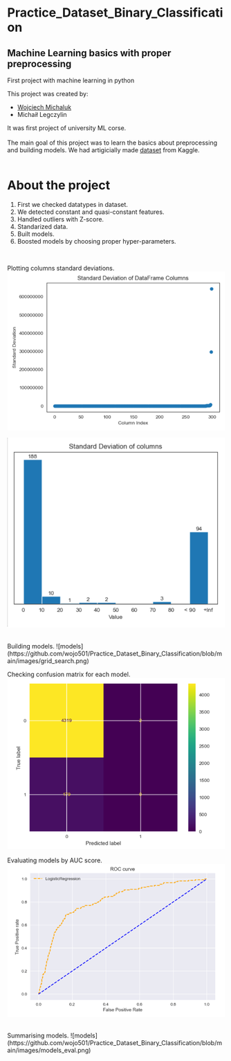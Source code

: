 # Practice_Dataset_Binary_Classification
## Machine Learning basics with proper preprocessing
 First project with machine learning in python
 
 This project was created by:
- [Wojciech Michaluk](https://github.com/wojo501)
- Michaił Legczylin

It was first project of university ML corse. <br/><br/>
The main goal of this project was to learn the basics about preprocessing and building models. We had artigicially made [dataset](https://www.kaggle.com/datasets/nextbigwhat/dataset-1) from Kaggle. <br/><br/>

# About the project
1) First we checked datatypes in dataset. 
2) We detected constant and quasi-constant features. 
3) Handled outliers with Z-score.
4) Standarized data.
5) Built models.
6) Boosted models by choosing proper hyper-parameters.
<br/>

Plotting columns standard deviations.
![standard deviation dataset](https://github.com/wojo501/Practice_Dataset_Binary_Classification/blob/main/images/std_scatter.png)

![standard deviation dataset](https://github.com/wojo501/Practice_Dataset_Binary_Classification/blob/main/images/std_columns.png)

<br/>
Building models.
![models](https://github.com/wojo501/Practice_Dataset_Binary_Classification/blob/main/images/grid_search.png)

Checking confusion matrix for each model.
![models](https://github.com/wojo501/Practice_Dataset_Binary_Classification/blob/main/images/grid_conf.png)

Evaluating models by AUC score.
![models](https://github.com/wojo501/Practice_Dataset_Binary_Classification/blob/main/images/grid_auc.png)

<br/>
Summarising models.
![models](https://github.com/wojo501/Practice_Dataset_Binary_Classification/blob/main/images/models_eval.png)
